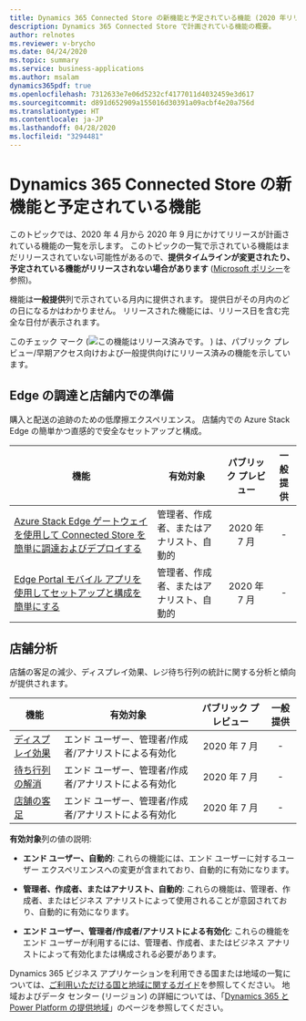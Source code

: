 ```yaml
---
title: Dynamics 365 Connected Store の新機能と予定されている機能 (2020 年リリース ウェーブ 1)
description: Dynamics 365 Connected Store で計画されている機能の概要。
author: relnotes
ms.reviewer: v-brycho
ms.date: 04/24/2020
ms.topic: summary
ms.service: business-applications
ms.author: msalam
dynamics365pdf: true
ms.openlocfilehash: 7312633e7e06d5232cf4177011d4032459e3d617
ms.sourcegitcommit: d891d652909a155016d30391a09acbf4e20a756d
ms.translationtype: HT
ms.contentlocale: ja-JP
ms.lasthandoff: 04/28/2020
ms.locfileid: "3294481"
---
```

# <a name="whats-new-and-planned-for-dynamics-365-connected-store"></a>Dynamics 365 Connected Store の新機能と予定されている機能

このトピックでは、2020 年 4 月から 2020 年 9 月にかけてリリースが計画されている機能の一覧を示します。 このトピックの一覧で示されている機能はまだリリースされていない可能性があるので、**提供タイムラインが変更されたり、予定されている機能がリリースされない場合があります** ([Microsoft ポリシー](https://go.microsoft.com/fwlink/p/?linkid=2007332)を参照)。

機能は**一般提供**列で示されている月内に提供されます。 提供日がその月内のどの日になるかはわかりません。 リリースされた機能には、リリース日を含む完全な日付が表示されます。

このチェック マーク (![この機能はリリース済みです。](/dynamics365-release-plan/media/green-checkmark.png "この機能はリリース済みです。") ) は、パブリック プレビュー/早期アクセス向けおよび一般提供向けにリリース済みの機能を示しています。



## <a name="edge-procurement-and-in-store-readiness"></a>Edge の調達と店舗内での準備

購入と配送の追跡のための低摩擦エクスペリエンス。 店舗内での Azure Stack Edge の簡単かつ直感的で安全なセットアップと構成。

 | 機能    | 有効対象    |  パブリック プレビュー | 一般提供 |
 | ---------- | ---------- | :----------: |:----------: |
 | [Azure Stack Edge ゲートウェイを使用して Connected Store を簡単に調達およびデプロイする](procure-deploy-connected-store-easily-using-azure-stack-edge-gateway.md) | 管理者、作成者、またはアナリスト、自動的  | 2020 年 7 月|- | 
 | [Edge Portal モバイル アプリを使用してセットアップと構成を簡単にする](use-edge-portal-mobile-app-effortless-setup-configuration.md) | 管理者、作成者、またはアナリスト、自動的  | 2020 年 7 月|- | 


## <a name="store-analytics"></a>店舗分析

店舗の客足の減少、ディスプレイ効果、レジ待ち行列の統計に関する分析と傾向が提供されます。

 | 機能    | 有効対象    |  パブリック プレビュー | 一般提供 |
 | ---------- | ---------- | :----------: |:----------: |
 | [ディスプレイ効果](display-effectiveness.md) | エンド ユーザー、管理者/作成者/アナリストによる有効化  | 2020 年 7 月|- | 
 | [待ち行列の解消](queue-abandonment.md) | エンド ユーザー、管理者/作成者/アナリストによる有効化  | 2020 年 7 月|- | 
 | [店舗の客足](store-traffic.md) | エンド ユーザー、管理者/作成者/アナリストによる有効化  | 2020 年 7 月|- | 

**有効対象**列の値の説明:

- **エンド ユーザー、自動的**: これらの機能には、エンド ユーザーに対するユーザー エクスペリエンスへの変更が含まれており、自動的に有効になります。

- **管理者、作成者、またはアナリスト、自動的**: これらの機能は、管理者、作成者、またはビジネス アナリストによって使用されることが意図されており、自動的に有効になります。

- **エンド ユーザー、管理者/作成者/アナリストによる有効化**: これらの機能をエンド ユーザーが利用するには、管理者、作成者、またはビジネス アナリストによって有効化または構成される必要があります。

Dynamics 365 ビジネス アプリケーションを利用できる国または地域の一覧については、[ご利用いただける国と地域に関するガイド](https://aka.ms/dynamics_365_international_availability_deck)を参照してください。 地域およびデータ センター (リージョン) の詳細については、「[Dynamics 365 と Power Platform の提供地域](https://aka.ms/BusinessAppsGeoAvailability)」のページを参照してください。

